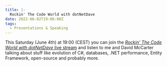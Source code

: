 ```yaml
---
title: |-
  Rockin' The Code World with dotNetDave
date: 2022-06-02T19:06:00Z
tags:
  - Presentations & Speaking
---
```

This Saturday (June 4th) at 19:00 (CEST) you can join the [_Rockin' The Code World with dotNetDave_ live stream][1] and listen to me and David McCarter talking about stuff like evolution of C#, databases, .NET performance, Entity Framework, open-source and probably more.

[1]: https://www.c-sharpcorner.com/live/episode/rockin-the-code-world-with-dotnetdave-ft-jir%C3%AD-cincura-ep-57
